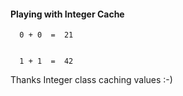 <h4>Playing with Integer Cache </h4>
  
      0 + 0  =  21


      1 + 1  =  42

Thanks Integer class caching values :-)
